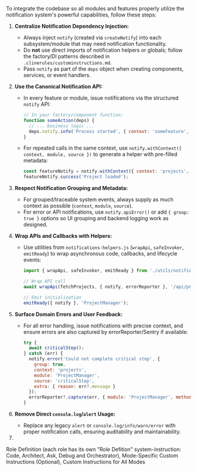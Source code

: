 To integrate the codebase so all modules and features properly utilize the notification system's powerful capabilities, follow these steps:

1. __Centralize Notification Dependency Injection:__

   - Always inject `notify` (created via `createNotify`) into each subsystem/module that may need notification functionality.
   - Do __not__ use direct imports of notification helpers or globals; follow the factory/DI patterns described in `.clinerules/custominstructions.md`.
   - Pass `notify` as part of the `deps` object when creating components, services, or event handlers.

2. __Use the Canonical Notification API:__

   - In every feature or module, issue notifications via the structured `notify` API:

     ```js
     // In your factory/component function:
     function someAction(deps) {
       // ... business logic ...
       deps.notify.info('Process started', { context: 'someFeature', module: 'SomeComponent', source: 'someAction' });
     }
     ```

   - For repeated calls in the same context, use `notify.withContext({ context, module, source })` to generate a helper with pre-filled metadata:

     ```js
     const featureNotify = notify.withContext({ context: 'projects', module: 'ProjectManager' });
     featureNotify.success('Project loaded');
     ```

3. __Respect Notification Grouping and Metadata:__

   - For grouped/traceable system events, always supply as much context as possible (`context`, `module`, `source`).
   - For error or API notifications, use `notify.apiError()` or add `{ group: true }` options so UI grouping and backend logging work as designed.

4. __Wrap APIs and Callbacks with Helpers:__

   - Use utilities from `notifications-helpers.js` (`wrapApi`, `safeInvoker`, `emitReady`) to wrap asynchronous code, callbacks, and lifecycle events:

     ```js
     import { wrapApi, safeInvoker, emitReady } from './utils/notifications-helpers';

     // Wrap API call
     await wrapApi(fetchProjects, { notify, errorReporter }, '/api/projects', {}, 'projectManager');

     // Emit initialization
     emitReady({ notify }, 'ProjectManager');
     ```

5. __Surface Domain Errors and User Feedback:__

   - For all error handling, issue notifications with precise context, and ensure errors are also captured by errorReporter/Sentry if available:

     ```js
     try {
       await criticalStep();
     } catch (err) {
       notify.error('Could not complete critical step', {
         group: true,
         context: 'projects',
         module: 'ProjectManager',
         source: 'criticalStep',
         extra: { reason: err?.message }
       });
       errorReporter?.capture(err, { module: 'ProjectManager', method: 'criticalStep' });
     }
     ```

6. __Remove Direct `console.log`/`alert` Usage:__

   - Replace any legacy `alert` or `console.log/info/warn/error` with proper notification calls, ensuring auditability and maintainability.

7.
Role Definition (each role has its own "Role Defition" system-instruction: Code, Architect, Ask, Debug and Orchestrator), Mode-Specific Custom Instructions (Optional), Custom Instructions for All Modes
